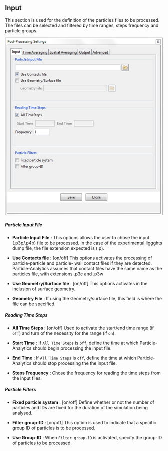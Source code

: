 ## Input

This section is used for the definition of the particles files to be processed. The files can be selected and filtered by time ranges, steps frequency and particle groups.

![Post-Processing Settings: Input](img/postProSettingsInputTab.png)

##### Particle Input File

* **Particle Input File** : This options allows the user to chose the input (.p3p/.p4p) file to be processed. In the case of the experimental liggghts dump file, the file extension expected is (.p).

* **Use Contacts file** : [on/off] This options activates the processing of particle-particle and particle-
wall contact files if they are detected. Particle-Analytics assumes that contact files have the same name as the particles file, with extensions .p3c and .p3w

* **Use Geometry/Surface file** : [on/off] This options activates in the inclusion of surface geometry.

* **Geometry File** : If using the Geometry/surface file, this field is where the file can be specified.



##### Reading Time Steps

* **All Time Steps** : [on/off] Used to activate the start/end time range (if `off`) and turn of the necessity for the range (if `on`). 

* **Start Time** : If `All Time Steps` is `off`, define the time at which Particle-Analytics should begin processing the input file.

* **End Time** : If `All Time Steps` is `off`, define the time at which Particle-Analytics should stop processing the the input file.

* **Steps Frequency** : Chose the frequency for reading the time steps from the input files.


##### Particle Filters

* **Fixed particle system** : [on/off] Define whether or not the number of particles and IDs are fixed for the duration of the simulation being analysed.

* **Filter group-ID** : [on/off] This option is used to indicate that a specific group ID of particles is to be processed.

* **Use Group-ID** : When `Filter group-ID` is activated, specify the group-ID of particles to be processed.
